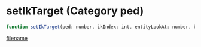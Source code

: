 # setIkTarget (Category ped)

```js
function setIkTarget(ped: number, ikIndex: int, entityLookAt: number, boneLookAt: int, offsetX: number, offsetY: number, offsetZ: number, p7: number, blendInDuration: int, blendOutDuration: int): void
```

[filename](setIkTarget_m.md ':include')